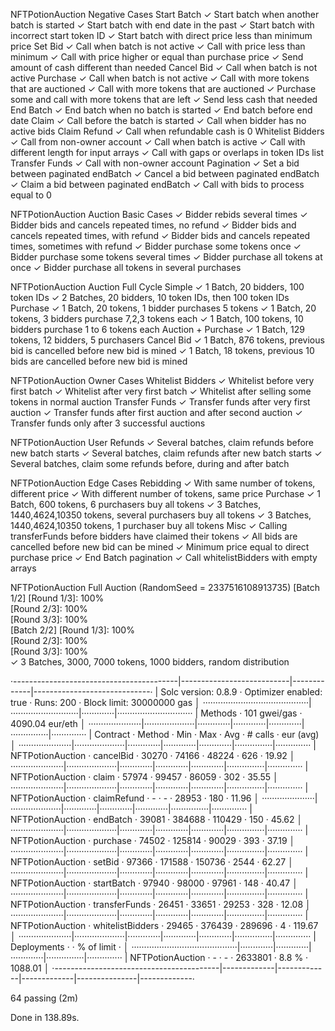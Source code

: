   NFTPotionAuction
    Negative Cases
      Start Batch
        ✓ Start batch when another batch is started
        ✓ Start batch with end date in the past
        ✓ Start batch with incorrect start token ID
        ✓ Start batch with direct price less than minimum price
      Set Bid
        ✓ Call when batch is not active
        ✓ Call with price less than minimum
        ✓ Call with price higher or equal than purchase price
        ✓ Send amount of cash different than needed
      Cancel Bid
        ✓ Call when batch is not active
      Purchase
        ✓ Call when batch is not active
        ✓ Call with more tokens that are auctioned
        ✓ Call with more tokens that are auctioned
        ✓ Purchase some and call with more tokens that are left
        ✓ Send less cash that needed
      End Batch
        ✓ End batch when no batch is started
        ✓ End batch before end date
      Claim
        ✓ Call before the batch is started
        ✓ Call when bidder has no active bids
      Claim Refund
        ✓ Call when refundable cash is 0
      Whitelist Bidders
        ✓ Call from non-owner account
        ✓ Call when batch is active
        ✓ Call with different length for input arrays
        ✓ Call with gaps or overlaps in token IDs list
      Transfer Funds
        ✓ Call with non-owner account
      Pagination
        ✓ Set a bid between paginated endBatch
        ✓ Cancel a bid between paginated endBatch
        ✓ Claim a bid between paginated endBatch
        ✓ Call with bids to process equal to 0

  NFTPotionAuction
    Auction Basic Cases
      ✓ Bidder rebids several times
      ✓ Bidder bids and cancels repeated times, no refund
      ✓ Bidder bids and cancels repeated times, with refund
      ✓ Bidder bids and cancels repeated times, sometimes with refund
      ✓ Bidder purchase some tokens once
      ✓ Bidder purchase some tokens several times
      ✓ Bidder purchase all tokens at once
      ✓ Bidder purchase all tokens in several purchases

  NFTPotionAuction
    Auction Full Cycle
      Simple
        ✓ 1 Batch, 20 bidders, 100 token IDs
        ✓ 2 Batches, 20 bidders, 10 token IDs, then 100 token IDs
      Purchase
        ✓ 1 Batch, 20 tokens, 1 bidder purchases 5 tokens
        ✓ 1 Batch, 20 tokens, 3 bidders purchase 7,2,3 tokens each
        ✓ 1 Batch, 100 tokens, 10 bidders purchase 1 to 6 tokens each
      Auction + Purchase
        ✓ 1 Batch, 129 tokens, 12 bidders, 5 purchasers
      Cancel Bid
        ✓ 1 Batch, 876 tokens, previous bid is cancelled before new bid is mined
        ✓ 1 Batch, 18 tokens, previous 10 bids are cancelled before new bid is mined

  NFTPotionAuction
    Owner Cases
      Whitelist Bidders
        ✓ Whitelist before very first batch
        ✓ Whitelist after very first batch
        ✓ Whitelist after selling some tokens in normal auction
      Transfer Funds
        ✓ Transfer funds after very first auction
        ✓ Transfer funds after first auction and after second auction
        ✓ Transfer funds only after 3 successful auctions

  NFTPotionAuction
    User Refunds
      ✓ Several batches, claim refunds before new batch starts
      ✓ Several batches, claim refunds after new batch starts
      ✓ Several batches, claim some refunds before, during and after batch

  NFTPotionAuction
    Edge Cases
      Rebidding
        ✓ With same number of tokens, different price
        ✓ With different number of tokens, same price
      Purchase
        ✓ 1 Batch, 600 tokens, 6 purchasers buy all tokens
        ✓ 3 Batches, 1440,4624,10350 tokens, several purchasers buy all tokens
        ✓ 3 Batches, 1440,4624,10350 tokens, 1 purchaser buy all tokens
      Misc
        ✓ Calling transferFunds before bidders have claimed their tokens
        ✓ All bids are cancelled before new bid can be mined
        ✓ Minimum price equal to direct purchase price
        ✓ End Batch pagination
        ✓ Call whitelistBidders with empty arrays

  NFTPotionAuction
    Full Auction (RandomSeed = 2337516108913735)
        [Batch 1/2]
           [Round 1/3]: 100%                   
           [Round 2/3]: 100%                   
           [Round 3/3]: 100%                   
        [Batch 2/2]
           [Round 1/3]: 100%                   
           [Round 2/3]: 100%                   
           [Round 3/3]: 100%                   
      ✓ 3 Batches, 3000, 7000 tokens, 1000 bidders, random distribution

·-----------------------------------------|---------------------------|-------------|-----------------------------·
|           Solc version: 0.8.9           ·  Optimizer enabled: true  ·  Runs: 200  ·  Block limit: 30000000 gas  │
··········································|···························|·············|······························
|  Methods                                ·              101 gwei/gas               ·       4090.04 eur/eth       │
·····················|····················|·············|·············|·············|···············|··············
|  Contract          ·  Method            ·  Min        ·  Max        ·  Avg        ·  # calls      ·  eur (avg)  │
·····················|····················|·············|·············|·············|···············|··············
|  NFTPotionAuction  ·  cancelBid         ·      30270  ·      74166  ·      48224  ·          626  ·      19.92  │
·····················|····················|·············|·············|·············|···············|··············
|  NFTPotionAuction  ·  claim             ·      57974  ·      99457  ·      86059  ·          302  ·      35.55  │
·····················|····················|·············|·············|·············|···············|··············
|  NFTPotionAuction  ·  claimRefund       ·          -  ·          -  ·      28953  ·          180  ·      11.96  │
·····················|····················|·············|·············|·············|···············|··············
|  NFTPotionAuction  ·  endBatch          ·      39081  ·     384688  ·     110429  ·          150  ·      45.62  │
·····················|····················|·············|·············|·············|···············|··············
|  NFTPotionAuction  ·  purchase          ·      74502  ·     125814  ·      90029  ·          393  ·      37.19  │
·····················|····················|·············|·············|·············|···············|··············
|  NFTPotionAuction  ·  setBid            ·      97366  ·     171588  ·     150736  ·         2544  ·      62.27  │
·····················|····················|·············|·············|·············|···············|··············
|  NFTPotionAuction  ·  startBatch        ·      97940  ·      98000  ·      97961  ·          148  ·      40.47  │
·····················|····················|·············|·············|·············|···············|··············
|  NFTPotionAuction  ·  transferFunds     ·      26451  ·      33651  ·      29253  ·          328  ·      12.08  │
·····················|····················|·············|·············|·············|···············|··············
|  NFTPotionAuction  ·  whitelistBidders  ·      29465  ·     376439  ·     289696  ·            4  ·     119.67  │
·····················|····················|·············|·············|·············|···············|··············
|  Deployments                            ·                                         ·  % of limit   ·             │
··········································|·············|·············|·············|···············|··············
|  NFTPotionAuction                       ·          -  ·          -  ·    2633801  ·        8.8 %  ·    1088.01  │
·-----------------------------------------|-------------|-------------|-------------|---------------|-------------·

  64 passing (2m)

Done in 138.89s.
